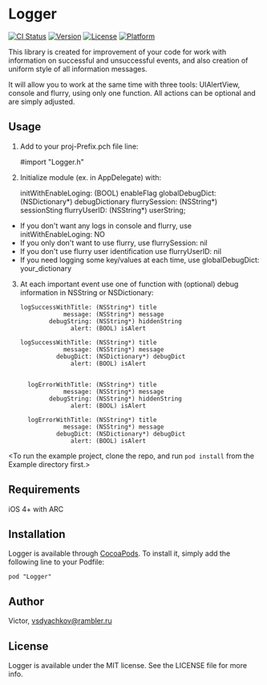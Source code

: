 # Logger

[![CI Status](http://img.shields.io/travis/Victor/Logger.svg?style=flat)](https://travis-ci.org/Victor/Logger)
[![Version](https://img.shields.io/cocoapods/v/Logger.svg?style=flat)](http://cocoadocs.org/docsets/Logger)
[![License](https://img.shields.io/cocoapods/l/Logger.svg?style=flat)](http://cocoadocs.org/docsets/Logger)
[![Platform](https://img.shields.io/cocoapods/p/Logger.svg?style=flat)](http://cocoadocs.org/docsets/Logger)

This library is created for improvement of your code for work with information on successful and unsuccessful events, and also creation of uniform style of all information messages.

It will allow you to work at the same time with three tools: UIAlertView, console and flurry, using only one function. 
All actions can be optional and are simply adjusted.

## Usage

1) Add to your proj-Prefix.pch file line:

      #import "Logger.h"

2) Initialize module (ex. in AppDelegate) with:

      initWithEnableLoging: (BOOL) enableFlag
           globalDebugDict: (NSDictionary*) debugDictionary
             flurrySession: (NSString*) sessionSting
              flurryUserID: (NSString*) userString;


+ If you don't want any logs in console and flurry, use initWithEnableLoging: NO
+ If you only don't want to use flurry, use flurrySession: nil
+ If you don't use flurry user identification use flurryUserID: nil
+ If you need logging some key/values at each time, use globalDebugDict: your_dictionary


3) At each important event use one of function with (optional) debug information in NSString or NSDictionary:

       logSuccessWithTitle: (NSString*) title 
                   message: (NSString*) message 
               debugString: (NSString*) hiddenString 
                     alert: (BOOL) isAlert

       logSuccessWithTitle: (NSString*) title 
                   message: (NSString*) message 
                 debugDict: (NSDictionary*) debugDict 
                     alert: (BOOL) isAlert


         logErrorWithTitle: (NSString*) title 
                   message: (NSString*) message 
               debugString: (NSString*) hiddenString 
                     alert: (BOOL) isAlert

         logErrorWithTitle: (NSString*) title 
                   message: (NSString*) message 
                 debugDict: (NSDictionary*) debugDict 
                     alert: (BOOL) isAlert


<To run the example project, clone the repo, and run `pod install` from the Example directory first.>

## Requirements

iOS 4+ with ARC

## Installation

Logger is available through [CocoaPods](http://cocoapods.org). To install
it, simply add the following line to your Podfile:

    pod "Logger"

## Author

Victor, vsdyachkov@rambler.ru

## License

Logger is available under the MIT license. See the LICENSE file for more info.
